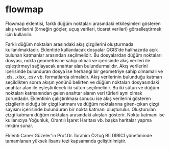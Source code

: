 # flowmap
Flowmap eklentisi, farklı düğüm noktaları arasındaki etkileşimleri gösteren akış verilerini (örneğin göçler, uçuş verileri, ticaret verileri) görselleştirmek için kullanılır.

Farklı düğüm noktaları arasındaki akış çizgilerini oluşturmada kullanılmaktadır. Eklentide kullanılacak dosyalar QGIS'de halihazırda açık bulunan katmanlar arasından seçilmelidir. Bu dosyalardan düğüm noktaları dosyası, nokta geometrisine sahip olmalı ve içerisinde akış verileri ile eşleştirmeyi sağlayacak anahtar alan bulundurmalıdır. Akış verilerini içerisinde bulunduran dosya ise herhangi bir geometriye sahip olmamalı ve .xls, .xlsx, .csv vb. formatlarda olmalıdır. Akış verilerinin bulunduğu katman seçildikten sonra akışın yönünü belirten ve düğüm noktaları dosyasındaki anahtar alan ile eşleştirilecek iki sütun seçilmelidir. Bu iki sütun ve düğüm noktaları katmanından gelen anahtar alanın veri türleri aynı olmak zorundadır. Eklentinin çalıştırılması sonucu ise akış verilerini gösteren çizgilerin olduğu bir çizgi katmanı ve düğüm noktalarına giren-çıkan çizgi sayısını içerisinde bulunduran bir nokta katmanı oluşturulur. Oluşturulan çizgi katmanı düğüm noktaları arasındaki akışları gösterir. Nokta katmanı ise kullanıcıya Yoğunluk, Orantılı İşaret Haritası vb. başka haritalar yapma imkânı sunar.

Eklenti Caner Güzeler'in Prof.Dr. İbrahim Öztuğ BİLDİRİCİ yönetiminde tamamlanan yüksek lisans tezi kapsamında geliştirilmiştir. 
